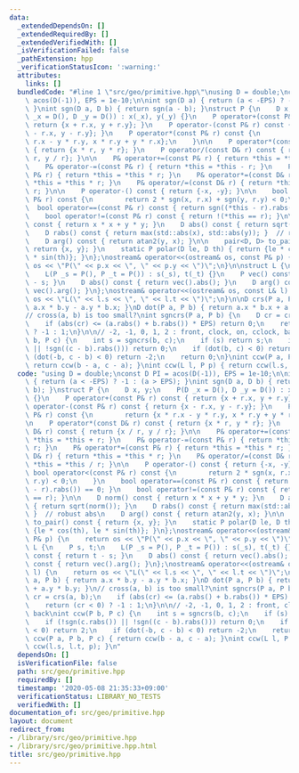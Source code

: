 ```yaml
---
data:
  _extendedDependsOn: []
  _extendedRequiredBy: []
  _extendedVerifiedWith: []
  _isVerificationFailed: false
  _pathExtension: hpp
  _verificationStatusIcon: ':warning:'
  attributes:
    links: []
  bundledCode: "#line 1 \"src/geo/primitive.hpp\"\nusing D = double;\nconst D PI =\
    \ acos(D(-1)), EPS = 1e-10;\n\nint sgn(D a) { return (a < -EPS) ? -1 : (a > EPS);\
    \ }\nint sgn(D a, D b) { return sgn(a - b); }\nstruct P {\n    D x, y;\n    P(D\
    \ _x = D(), D _y = D()) : x(_x), y(_y) {}\n    P operator+(const P& r) const {\
    \ return {x + r.x, y + r.y}; }\n    P operator-(const P& r) const { return {x\
    \ - r.x, y - r.y}; }\n    P operator*(const P& r) const {\n        return {x *\
    \ r.x - y * r.y, x * r.y + y * r.x};\n    }\n\n    P operator*(const D& r) const\
    \ { return {x * r, y * r}; }\n    P operator/(const D& r) const { return {x /\
    \ r, y / r}; }\n\n    P& operator+=(const P& r) { return *this = *this + r; }\n\
    \    P& operator-=(const P& r) { return *this = *this - r; }\n    P& operator*=(const\
    \ P& r) { return *this = *this * r; }\n    P& operator*=(const D& r) { return\
    \ *this = *this * r; }\n    P& operator/=(const D& r) { return *this = *this /\
    \ r; }\n\n    P operator-() const { return {-x, -y}; }\n\n    bool operator<(const\
    \ P& r) const {\n        return 2 * sgn(x, r.x) + sgn(y, r.y) < 0;\n    }\n  \
    \  bool operator==(const P& r) const { return sgn((*this - r).rabs()) == 0; }\n\
    \    bool operator!=(const P& r) const { return !(*this == r); }\n\n    D norm()\
    \ const { return x * x + y * y; }\n    D abs() const { return sqrt(norm()); }\n\
    \    D rabs() const { return max(std::abs(x), std::abs(y)); }  // robust abs\n\
    \    D arg() const { return atan2(y, x); }\n\n    pair<D, D> to_pair() const {\
    \ return {x, y}; }\n    static P polar(D le, D th) { return {le * cos(th), le\
    \ * sin(th)}; }\n};\nostream& operator<<(ostream& os, const P& p) {\n    return\
    \ os << \"P(\" << p.x << \", \" << p.y << \")\";\n}\n\nstruct L {\n    P s, t;\n\
    \    L(P _s = P(), P _t = P()) : s(_s), t(_t) {}\n    P vec() const { return t\
    \ - s; }\n    D abs() const { return vec().abs(); }\n    D arg() const { return\
    \ vec().arg(); }\n};\nostream& operator<<(ostream& os, const L& l) {\n    return\
    \ os << \"L(\" << l.s << \", \" << l.t << \")\";\n}\n\nD crs(P a, P b) { return\
    \ a.x * b.y - a.y * b.x; }\nD dot(P a, P b) { return a.x * b.x + a.y * b.y; }\n\
    // cross(a, b) is too small?\nint sgncrs(P a, P b) {\n    D cr = crs(a, b);\n\
    \    if (abs(cr) <= (a.rabs() + b.rabs()) * EPS) return 0;\n    return (cr < 0)\
    \ ? -1 : 1;\n}\n\n// -2, -1, 0, 1, 2 : front, clock, on, cclock, back\nint ccw(P\
    \ b, P c) {\n    int s = sgncrs(b, c);\n    if (s) return s;\n    if (!sgn(c.rabs())\
    \ || !sgn((c - b).rabs())) return 0;\n    if (dot(b, c) < 0) return 2;\n    if\
    \ (dot(-b, c - b) < 0) return -2;\n    return 0;\n}\nint ccw(P a, P b, P c) {\
    \ return ccw(b - a, c - a); }\nint ccw(L l, P p) { return ccw(l.s, l.t, p); }\n"
  code: "using D = double;\nconst D PI = acos(D(-1)), EPS = 1e-10;\n\nint sgn(D a)\
    \ { return (a < -EPS) ? -1 : (a > EPS); }\nint sgn(D a, D b) { return sgn(a -\
    \ b); }\nstruct P {\n    D x, y;\n    P(D _x = D(), D _y = D()) : x(_x), y(_y)\
    \ {}\n    P operator+(const P& r) const { return {x + r.x, y + r.y}; }\n    P\
    \ operator-(const P& r) const { return {x - r.x, y - r.y}; }\n    P operator*(const\
    \ P& r) const {\n        return {x * r.x - y * r.y, x * r.y + y * r.x};\n    }\n\
    \n    P operator*(const D& r) const { return {x * r, y * r}; }\n    P operator/(const\
    \ D& r) const { return {x / r, y / r}; }\n\n    P& operator+=(const P& r) { return\
    \ *this = *this + r; }\n    P& operator-=(const P& r) { return *this = *this -\
    \ r; }\n    P& operator*=(const P& r) { return *this = *this * r; }\n    P& operator*=(const\
    \ D& r) { return *this = *this * r; }\n    P& operator/=(const D& r) { return\
    \ *this = *this / r; }\n\n    P operator-() const { return {-x, -y}; }\n\n   \
    \ bool operator<(const P& r) const {\n        return 2 * sgn(x, r.x) + sgn(y,\
    \ r.y) < 0;\n    }\n    bool operator==(const P& r) const { return sgn((*this\
    \ - r).rabs()) == 0; }\n    bool operator!=(const P& r) const { return !(*this\
    \ == r); }\n\n    D norm() const { return x * x + y * y; }\n    D abs() const\
    \ { return sqrt(norm()); }\n    D rabs() const { return max(std::abs(x), std::abs(y));\
    \ }  // robust abs\n    D arg() const { return atan2(y, x); }\n\n    pair<D, D>\
    \ to_pair() const { return {x, y}; }\n    static P polar(D le, D th) { return\
    \ {le * cos(th), le * sin(th)}; }\n};\nostream& operator<<(ostream& os, const\
    \ P& p) {\n    return os << \"P(\" << p.x << \", \" << p.y << \")\";\n}\n\nstruct\
    \ L {\n    P s, t;\n    L(P _s = P(), P _t = P()) : s(_s), t(_t) {}\n    P vec()\
    \ const { return t - s; }\n    D abs() const { return vec().abs(); }\n    D arg()\
    \ const { return vec().arg(); }\n};\nostream& operator<<(ostream& os, const L&\
    \ l) {\n    return os << \"L(\" << l.s << \", \" << l.t << \")\";\n}\n\nD crs(P\
    \ a, P b) { return a.x * b.y - a.y * b.x; }\nD dot(P a, P b) { return a.x * b.x\
    \ + a.y * b.y; }\n// cross(a, b) is too small?\nint sgncrs(P a, P b) {\n    D\
    \ cr = crs(a, b);\n    if (abs(cr) <= (a.rabs() + b.rabs()) * EPS) return 0;\n\
    \    return (cr < 0) ? -1 : 1;\n}\n\n// -2, -1, 0, 1, 2 : front, clock, on, cclock,\
    \ back\nint ccw(P b, P c) {\n    int s = sgncrs(b, c);\n    if (s) return s;\n\
    \    if (!sgn(c.rabs()) || !sgn((c - b).rabs())) return 0;\n    if (dot(b, c)\
    \ < 0) return 2;\n    if (dot(-b, c - b) < 0) return -2;\n    return 0;\n}\nint\
    \ ccw(P a, P b, P c) { return ccw(b - a, c - a); }\nint ccw(L l, P p) { return\
    \ ccw(l.s, l.t, p); }\n"
  dependsOn: []
  isVerificationFile: false
  path: src/geo/primitive.hpp
  requiredBy: []
  timestamp: '2020-05-08 21:35:33+09:00'
  verificationStatus: LIBRARY_NO_TESTS
  verifiedWith: []
documentation_of: src/geo/primitive.hpp
layout: document
redirect_from:
- /library/src/geo/primitive.hpp
- /library/src/geo/primitive.hpp.html
title: src/geo/primitive.hpp
---
```

